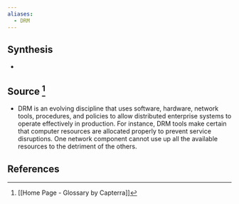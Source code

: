 ```yaml
---
aliases:
  - DRM
---
```

## Synthesis
- 
## Source [^1]
- DRM is an evolving discipline that uses software, hardware, network tools, procedures, and policies to allow distributed enterprise systems to operate effectively in production. For instance, DRM tools make certain that computer resources are allocated properly to prevent service disruptions. One network component cannot use up all the available resources to the detriment of the others.
## References

[^1]: [[Home Page - Glossary by Capterra]]